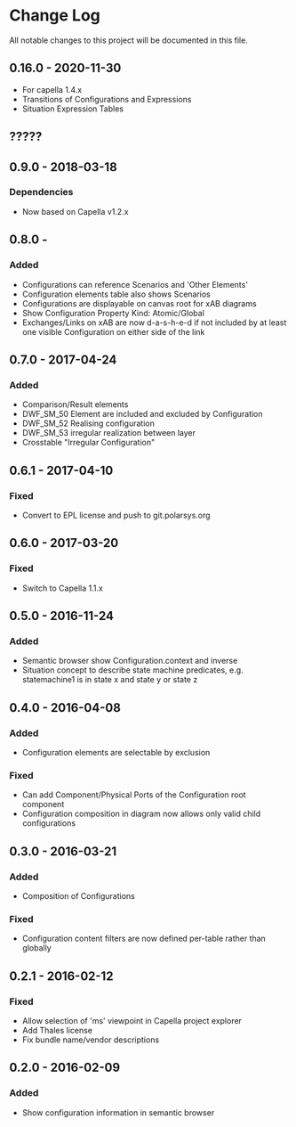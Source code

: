 # Change Log
All notable changes to this project will be documented in this file.

## 0.16.0 - 2020-11-30

- For capella 1.4.x
- Transitions of Configurations and Expressions
- Situation Expression Tables


## ?????

## 0.9.0 - 2018-03-18
### Dependencies
 - Now based on Capella v1.2.x

## 0.8.0 - 
### Added
 - Configurations can reference Scenarios and 'Other Elements'
 - Configuration elements table also shows Scenarios
 - Configurations are displayable on canvas root for xAB diagrams
 - Show Configuration Property Kind: Atomic/Global
 - Exchanges/Links on xAB are now d-a-s-h-e-d if not included by at least one visible Configuration on either side of
   the link

## 0.7.0 - 2017-04-24
### Added
 - Comparison/Result elements
 - DWF_SM_50 Element are included and excluded by Configuration
 - DWF_SM_52 Realising configuration
 - DWF_SM_53 irregular realization between layer
 - Crosstable "Irregular Configuration"
 
## 0.6.1 - 2017-04-10
### Fixed
 - Convert to EPL license and push to git.polarsys.org

## 0.6.0 - 2017-03-20
### Fixed
 - Switch to Capella 1.1.x

## 0.5.0 - 2016-11-24
### Added
 - Semantic browser show Configuration.context and inverse
 - Situation concept to describe state machine predicates, e.g. statemachine1 is in state x and state y or state z
 
## 0.4.0 - 2016-04-08
### Added
 - Configuration elements are selectable by exclusion

### Fixed
 - Can add Component/Physical Ports of the Configuration root component
 - Configuration composition in diagram now allows only valid child
   configurations

## 0.3.0 - 2016-03-21
### Added
 - Composition of Configurations

### Fixed
 - Configuration content filters are now defined per-table rather than globally

## 0.2.1 - 2016-02-12
### Fixed
 - Allow selection of 'ms' viewpoint in Capella project explorer
 - Add Thales license
 - Fix bundle name/vendor descriptions


## 0.2.0 - 2016-02-09
### Added
- Show configuration information in semantic browser

